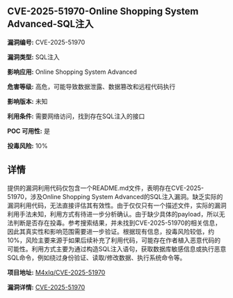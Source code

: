 ## CVE-2025-51970-Online Shopping System Advanced-SQL注入

**漏洞编号:** CVE-2025-51970

**漏洞类型:** SQL注入

**影响应用:** Online Shopping System Advanced

**危害等级:** 高危，可能导致数据泄露、数据篡改和远程代码执行

**影响版本:** 未知

**利用条件:** 需要网络访问，找到存在SQL注入的接口

**POC 可用性:** 是

**投毒风险:** 10%

## 详情

提供的漏洞利用代码仅包含一个README.md文件，表明存在CVE-2025-51970，涉及Online Shopping System Advanced的SQL注入漏洞。缺乏实际的漏洞利用代码，无法直接评估其有效性。由于仅仅只有一个描述文件，实际的漏洞利用手法未知，利用方式有待进一步分析确认。由于缺少具体的payload，所以无法判断是否存在投毒。参考搜索结果，并未找到CVE-2025-51970的相关信息，因此其真实性和影响范围需要进一步验证。根据现有信息，投毒风险较低，约10%，风险主要来源于如果后续补充了利用代码，可能存在作者植入恶意代码的可能性。利用方式主要为通过构造SQL注入语句，获取数据库敏感信息或执行恶意SQL命令，例如绕过身份验证、读取/修改数据、执行系统命令等。

**项目地址:** [M4xIq/CVE-2025-51970](https://github.com/M4xIq/CVE-2025-51970)

**漏洞详情:** [CVE-2025-51970](https://nvd.nist.gov/vuln/detail/CVE-2025-51970)